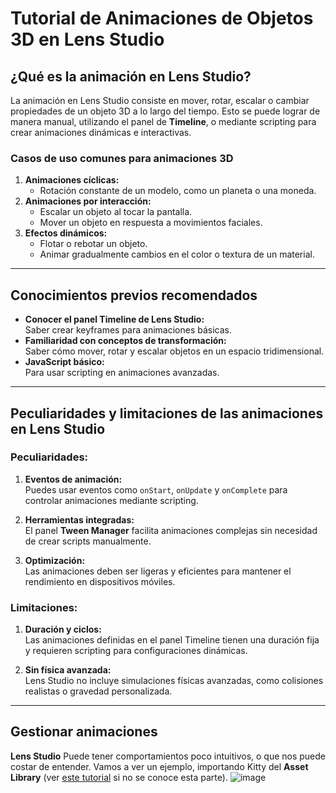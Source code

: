 # **Tutorial de Animaciones de Objetos 3D en Lens Studio**

## **¿Qué es la animación en Lens Studio?**

La animación en Lens Studio consiste en mover, rotar, escalar o cambiar propiedades de un objeto 3D a lo largo del tiempo. Esto se puede lograr de manera manual, utilizando el panel de **Timeline**, o mediante scripting para crear animaciones dinámicas e interactivas.

### **Casos de uso comunes para animaciones 3D**

1. **Animaciones cíclicas:**
   - Rotación constante de un modelo, como un planeta o una moneda.
2. **Animaciones por interacción:**
   - Escalar un objeto al tocar la pantalla.
   - Mover un objeto en respuesta a movimientos faciales.
3. **Efectos dinámicos:**
   - Flotar o rebotar un objeto.
   - Animar gradualmente cambios en el color o textura de un material.

---

## **Conocimientos previos recomendados**

- **Conocer el panel Timeline de Lens Studio:**  
  Saber crear keyframes para animaciones básicas.
- **Familiaridad con conceptos de transformación:**  
  Saber cómo mover, rotar y escalar objetos en un espacio tridimensional.
- **JavaScript básico:**  
  Para usar scripting en animaciones avanzadas.

---

## **Peculiaridades y limitaciones de las animaciones en Lens Studio**

### **Peculiaridades:**

1. **Eventos de animación:**  
   Puedes usar eventos como `onStart`, `onUpdate` y `onComplete` para controlar animaciones mediante scripting.

2. **Herramientas integradas:**  
   El panel **Tween Manager** facilita animaciones complejas sin necesidad de crear scripts manualmente.

3. **Optimización:**  
   Las animaciones deben ser ligeras y eficientes para mantener el rendimiento en dispositivos móviles.

### **Limitaciones:**

1. **Duración y ciclos:**  
   Las animaciones definidas en el panel Timeline tienen una duración fija y requieren scripting para configuraciones dinámicas.

2. **Sin física avanzada:**  
   Lens Studio no incluye simulaciones físicas avanzadas, como colisiones realistas o gravedad personalizada.

---

## Gestionar animaciones

**Lens Studio** Puede tener comportamientos poco intuitivos, o que nos puede costar de entender. Vamos a ver un ejemplo, importando Kitty del **Asset Library** (ver [este tutorial](Objetos-3D) si no se conoce esta parte). 
![image](https://github.com/user-attachments/assets/d243a22a-ebca-4e95-863e-231535b8d188)
